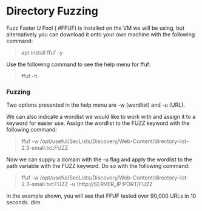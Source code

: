 # Directory Fuzzing

Fuzz Faster U Fool ( #FFUF) is installed on the VM we will be using, but alternatively you can download it onto your own machine with the following command:

>apt install ffuf -y

Use the following command to see the help menu for ffuf:

>ffuf -h

### Fuzzing

Two options presented in the help menu are -w (wordlist) and -u (URL).

We can also indicate a wordlist we would like to work with and assign it to a keyword for easier use. Assign the wordlist to the FUZZ keyword with the following command:

>ffuf -w /opt/useful/SecLists/Discovery/Web-Content/directory-list-2.3-small.txt:FUZZ

Now we can supply a domain with the -u flag and apply the wordlist to the path variable with the FUZZ keyword. Do so with the following command:

>ffuf -w /opt/useful/SecLists/Discovery/Web-Content/directory-list-2.3-small.txt:FUZZ -u \http://SERVER_IP:PORT/FUZZ

In the example shown, you will see that FFUF tested over 90,000 URLs in 10 seconds.  dire